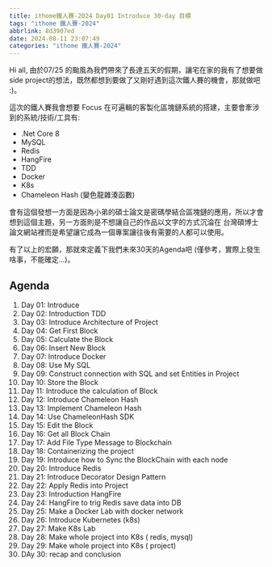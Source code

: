 ```yaml
---
title: ithome鐵人賽-2024 Day01 Introduce 30-day 目標
tags: "ithome 鐵人賽-2024"
abbrlink: 8d3907ed
date: 2024-08-11 23:07:49
categories: "ithome 鐵人賽-2024"
---
```

Hi all, 由於07/25 的颱風為我們帶來了長達五天的假期，讓宅在家的我有了想要做 side project的想法，既然都想到要做了又剛好遇到這次鐵人賽的機會，那就做吧 :)。

<!--more-->
這次的鐵人賽我會想要 Focus 在可遍輯的客製化區塊鏈系統的搭建，主要會牽涉到的系統/技術/工具有:

- .Net Core 8
- MySQL
- Redis
- HangFire
- TDD
- Docker
- K8s
- Chameleon Hash (變色龍雜湊函數)

會有這個發想一方面是因為小弟的碩士論文是密碼學結合區塊鏈的應用，所以才會想到這個主題，另一方面則是不想讓自己的作品以文字的方式沉淪在 台灣碩博士論文網站裡而是希望讓它成為一個專案讓往後有需要的人都可以使用。

有了以上的宏願，那就來定義下我們未來30天的Agenda吧 (僅參考，實際上發生啥事，不能確定...)。

## Agenda

1. Day 01: Introduce
2. Day 02: Introduction TDD
3. Day 03: Introduce Architecture of Project
4. Day 04: Get First Block
5. Day 05: Calculate the Block
6. Day 06: Insert New Block
7. Day 07: Introduce Docker
8. Day 08: Use My SQL
9. Day 09: Construct connection with SQL and set Entities in Project
10. Day 10: Store the Block
11. Day 11: Introduce the calculation of Block
12. Day 12: Introduce Chameleon Hash
13. Day 13: Implement Chameleon Hash
14. Day 14: Use ChameleonHash SDK
15. Day 15: Edit the Block
16. Day 16: Get all Block Chain
17. Day 17: Add File Type Message to  Blockchain
18. Day 18: Containerizing the project
19. Day 19: Introduce how to Sync the BlockChain with each node
20. Day 20: Introduce Redis
21. Day 21: Introduce Decorator Design Pattern
22. Day 22: Apply Redis into Project
23. Day 23: Introduction HangFire
24. Day 24: HangFire to trig Redis save data into DB
25. Day 25: Make a Docker Lab with docker network
26. Day 26: Introduce Kubernetes (k8s)
27. Day 27: Make K8s Lab
28. Day 28: Make whole project into K8s  ( redis, mysql)
29. Day 29: Make whole project into K8s ( project)
30. DAy 30: recap and conclusion
